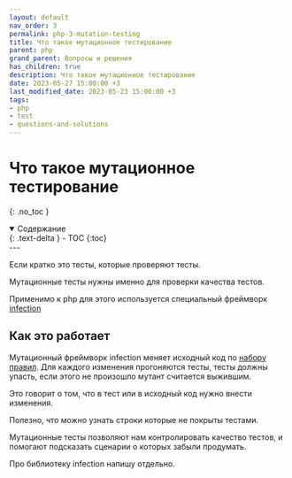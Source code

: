 ```yaml
---
layout: default
nav_order: 3
permalink: php-3-mutation-testing
title: Что такое мутационное тестирование
parent: php
grand_parent: Вопросы и решения
has_children: true
description: Что такое мутационное тестирование
date: 2023-05-27 15:00:00 +3
last_modified_date: 2023-05-23 15:00:00 +3
tags:
- php
- test
- questions-and-solutions
---
```


# Что такое мутационное тестирование
{: .no_toc }

<details open markdown="block">
  <summary>
    Содержание
  </summary>
  {: .text-delta }
- TOC
{:toc}
</details>
---

Если кратко это тесты, которые проверяют тесты.

Мутационные тесты нужны именно для проверки качества тестов.

Применимо к php для этого используется специальный фреймворк [infection](https://infection.github.io/)

## Как это работает

Мутационный фреймворк infection меняет исходный код по [набору правил](https://infection.github.io/guide/mutators.html).
Для каждого изменения прогоняются тесты, тесты должны упасть, если этого не произошло мутант считается выжившим.

Это говорит о том, что в тест или в исходный код нужно внести изменения.

Полезно, что можно узнать строки которые не покрыты тестами.

Мутационные тесты позволяют нам контролировать качество тестов, и помогают подсказать сценарии о которых забыли продумать.

Про библиотеку infection напишу отдельно.

